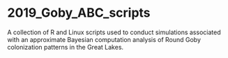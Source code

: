 # 2019_Goby_ABC_scripts
A collection of R and Linux scripts used to conduct simulations associated with an approximate Bayesian computation analysis of Round Goby colonization patterns in the Great Lakes. 
